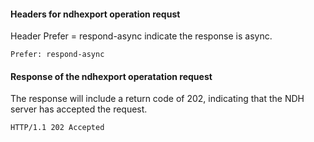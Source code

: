 #### Headers for ndhexport operation requst
Header Prefer = respond-async indicate the response is async.
```
Prefer: respond-async
```

#### Response of the ndhexport operatation request 
The response will include a return code of 202, indicating that the NDH server has accepted the request.
```
HTTP/1.1 202 Accepted
```
